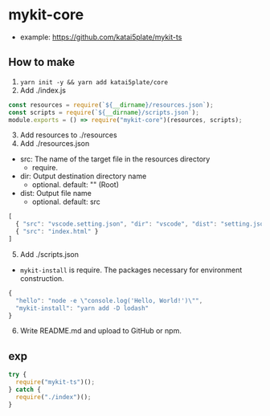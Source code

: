 # mykit-core

- example: https://github.com/katai5plate/mykit-ts

## How to make

1. `yarn init -y && yarn add katai5plate/core`
2. Add ./index.js
```js
const resources = require(`${__dirname}/resources.json`);
const scripts = require(`${__dirname}/scripts.json`);
module.exports = () => require("mykit-core")(resources, scripts);
```
3. Add resources to ./resources
4. Add ./resources.json
- src: The name of the target file in the resources directory
  - require.
- dir: Output destination directory name
  - optional. default: "" (Root)
- dist: Output file name
  - optional. default: src
```js
[
  { "src": "vscode.setting.json", "dir": "vscode", "dist": "setting.json" },
  { "src": "index.html" }
]
```
5. Add ./scripts.json
- `mykit-install` is require. The packages necessary for environment construction.
```js
{
  "hello": "node -e \"console.log('Hello, World!')\"",
  "mykit-install": "yarn add -D lodash"
}
```
6. Write README.md and upload to GitHub or npm.

## exp

```js
try {
  require("mykit-ts")();
} catch {
  require("./index")();
}
```
